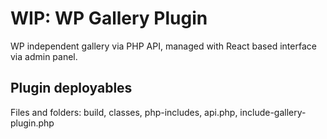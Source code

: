 # WIP: WP Gallery Plugin
WP independent gallery via PHP API, managed with React based interface via admin panel.

## Plugin deployables
Files and folders: build, classes, php-includes, api.php, include-gallery-plugin.php